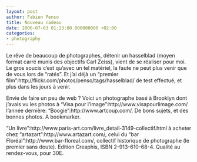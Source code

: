 ```yaml
---
layout: post
author: Fabien Penso
title: Nouveau cadeau
date: 2006-07-03 01:23:00.000000000 +02:00
categories:
- photography
---
```

<p>Le rêve de beaucoup de photographes, détenir un hasselblad (moyen format carré munis des objectifs Carl Zeiss), vient de se réaliser pour moi. Le gros soucis c’est qu’avec un tel matériel, la faute ne peut plus venir que de vous lors de “ratés”. Et j’ai déjà un “premier film”:http://flickr.com/photos/penso/tags/hasselblad/ de test effectué, et plus dans les jours à venir.</p>

<p>Envie de faire un peu de web ? Voici un photographe basé à Brooklyn dont j’avais vu les photos à “Visa pour l’image”:http://www.visapourlimage.com/ l’année dernière: “Boogie”:http://www.artcoup.com/. De bons sujets, et des bonnes photos. A bookmarker.</p>

<p>“Un livre”:http://www.paris-art.com/livre_detail-3149-collectif.html à acheter chez “artazart”:http://www.artazart.com/, celui du “bar Floréal”:http://www.bar-floreal.com/, collectif historique de photographe (le premier sans doute). Edition Creaphis, ISBN 2-913-610-68-4. Qualité au rendez-vous, pour 30E.</p>
